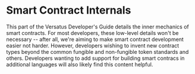 # Smart Contract Internals

This part of the Versatus Developer's Guide details the inner mechanics of smart contracts. For most developers, these low-level details won't be necessary -- after all, we're aiming to make smart contract development easier not harder. However, developers wishing to invent new contract types beyond the common fungible and non-fungible token standards and others. Developers wanting to add support for building smart contracs in additional languages will also likely find this content helpful.
